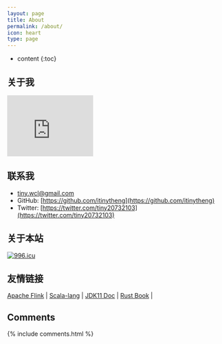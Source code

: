```yaml
---
layout: page
title: About
permalink: /about/
icon: heart
type: page
---
```


* content
{:toc}

## 关于我

<iframe src="http://githubbadge.appspot.com/itinycheng?s=1" style="border: 0;height: 142px;width: 200px;overflow: hidden;" frameBorder="0"></iframe>

## 联系我

* tiny.wcl@gmail.com
* GitHub: [https://github.com/itinytheng](https://github.com/itinytheng)
* Twitter:  [https://twitter.com/tiny20732103](https://twitter.com/tiny20732103)

## 关于本站

[![996.icu](https://img.shields.io/badge/link-996.icu-red.svg)](https://996.icu)

## 友情链接

[Apache Flink](https://flink.apache.org/) \| [Scala-lang](https://www.scala-lang.org/) \|
[JDK11 Doc](https://docs.oracle.com/en/java/javase/11/docs/api/index.html) \|
[Rust Book](https://doc.rust-lang.org/book/) \|

## Comments

{% include comments.html %}
